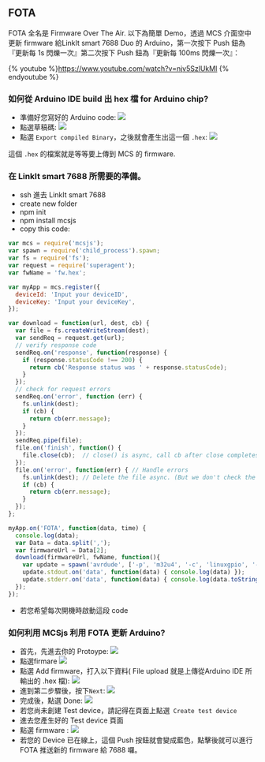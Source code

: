 ## FOTA

FOTA 全名是 Firmware Over The Air.
以下為簡單 Demo，透過 MCS 介面空中更新 firmware 給LinkIt smart 7688 Duo 的 Arduino，第一次按下 Push 鈕為『更新每 1s 閃爍一次』第二次按下 Push 鈕為『更新每 100ms 閃爍一次』：

{% youtube %}https://www.youtube.com/watch?v=njv5SzlUkMI {% endyoutube %}

### 如何從 Arduino IDE build 出 hex 檔 for Arduino chip?

* 準備好您寫好的 Arduino code:
![](fota_arduino01.png)
* 點選草稿碼:
![](fota_arduino02.png)
* 點選 `Export compiled Binary`，之後就會產生出這一個 `.hex`:
![](fota_arduino03.png)

這個 `.hex` 的檔案就是等等要上傳到 MCS 的 firmware.

### 在 LinkIt smart 7688 所需要的準備。
* ssh 進去 LinkIt smart 7688 
* create new folder 
* npm init
* npm install mcsjs
* copy this code:

```js
var mcs = require('mcsjs');
var spawn = require('child_process').spawn;
var fs = require('fs');
var request = require('superagent');
var fwName = 'fw.hex';

var myApp = mcs.register({
  deviceId: 'Input your deviceID',
  deviceKey: 'Input your deviceKey',
});

var download = function(url, dest, cb) {
  var file = fs.createWriteStream(dest);
  var sendReq = request.get(url);
  // verify response code
  sendReq.on('response', function(response) {
    if (response.statusCode !== 200) {
      return cb('Response status was ' + response.statusCode);
    }
  });
  // check for request errors
  sendReq.on('error', function (err) {
    fs.unlink(dest);
    if (cb) {
      return cb(err.message);
    }
  });
  sendReq.pipe(file);
  file.on('finish', function() {
    file.close(cb);  // close() is async, call cb after close completes.
  });
  file.on('error', function(err) { // Handle errors
    fs.unlink(dest); // Delete the file async. (But we don't check the result)
    if (cb) {
      return cb(err.message);
    }
  });
};

myApp.on('FOTA', function(data, time) {
  console.log(data);
  var Data = data.split(',');
  var firmwareUrl = Data[2];
  download(firmwareUrl, fwName, function(){
    var update = spawn('avrdude', ['-p', 'm32u4', '-c', 'linuxgpio', '-v', '-e', '-U', 'flash:w:/root/'+ fwName, '-U', 'lock:w:0x0f:m']);
    update.stdout.on('data', function(data) { console.log(data) });
    update.stderr.on('data', function(data) { console.log(data.toString()) });
  });
});
```

* 若您希望每次開機時啟動這段 code 

### 如何利用 MCSjs 利用 FOTA 更新 Arduino?

* 首先，先進去你的 Protoype:
![](fota01.png)
* 點選firmare
![](fota02.png)
* 點選 Add firmware，打入以下資料( File upload 就是上傳從Arduino IDE 所輸出的 .hex 檔):
![](fota03.png)
* 進到第二步驟後，按下`Next`:
![](fota04.png)
* 完成後，點選 Done:
![](fota05.png)
* 若您尚未創建 Test device，請記得在頁面上點選` Create test device`
* 進去您產生好的 Test device 頁面
* 點選 firmware :
![](fota06.png)
* 若您的 Device 已在線上，這個 Push 按鈕就會變成藍色，點擊後就可以進行 FOTA 推送新的 firmware 給 7688 囉。
